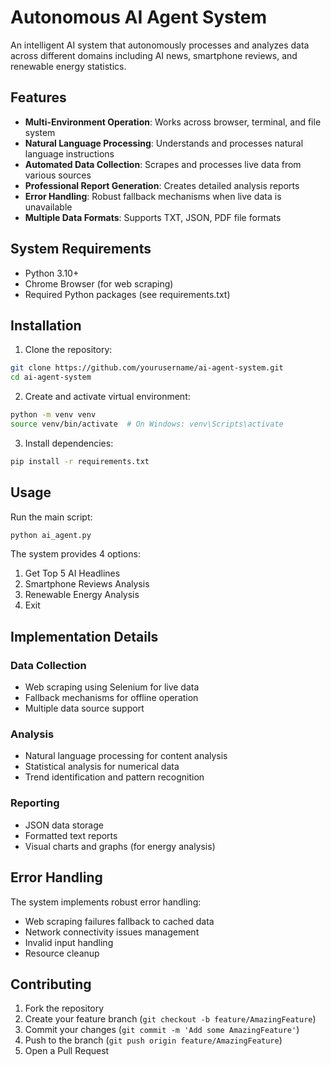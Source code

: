 # Autonomous AI Agent System

An intelligent AI system that autonomously processes and analyzes data across different domains including AI news, smartphone reviews, and renewable energy statistics.

## Features

- **Multi-Environment Operation**: Works across browser, terminal, and file system
- **Natural Language Processing**: Understands and processes natural language instructions
- **Automated Data Collection**: Scrapes and processes live data from various sources
- **Professional Report Generation**: Creates detailed analysis reports
- **Error Handling**: Robust fallback mechanisms when live data is unavailable
- **Multiple Data Formats**: Supports TXT, JSON, PDF file formats

## System Requirements

- Python 3.10+
- Chrome Browser (for web scraping)
- Required Python packages (see requirements.txt)

## Installation

1. Clone the repository:
```bash
git clone https://github.com/yourusername/ai-agent-system.git
cd ai-agent-system
```

2. Create and activate virtual environment:
```bash
python -m venv venv
source venv/bin/activate  # On Windows: venv\Scripts\activate
```

3. Install dependencies:
```bash
pip install -r requirements.txt
```

## Usage

Run the main script:
```bash
python ai_agent.py
```

The system provides 4 options:
1. Get Top 5 AI Headlines
2. Smartphone Reviews Analysis
3. Renewable Energy Analysis
4. Exit


## Implementation Details

### Data Collection
- Web scraping using Selenium for live data
- Fallback mechanisms for offline operation
- Multiple data source support

### Analysis
- Natural language processing for content analysis
- Statistical analysis for numerical data
- Trend identification and pattern recognition

### Reporting
- JSON data storage
- Formatted text reports
- Visual charts and graphs (for energy analysis)

## Error Handling

The system implements robust error handling:
- Web scraping failures fallback to cached data
- Network connectivity issues management
- Invalid input handling
- Resource cleanup

## Contributing

1. Fork the repository
2. Create your feature branch (`git checkout -b feature/AmazingFeature`)
3. Commit your changes (`git commit -m 'Add some AmazingFeature'`)
4. Push to the branch (`git push origin feature/AmazingFeature`)
5. Open a Pull Request

